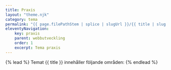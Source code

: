 ```yaml
---
title: Praxis
layout: "theme.njk"
category: tema
permalink: "{{ page.filePathStem | splice | slugUrl }}/{{ title | slug }}.html"
eleventyNavigation:
    key: praxis
    parent: webbutveckling
    order: 1
    excerpt: Tema praxis
---
```

{% lead %}
Temat {{ title }} innehåller följande områden:
{% endlead %}